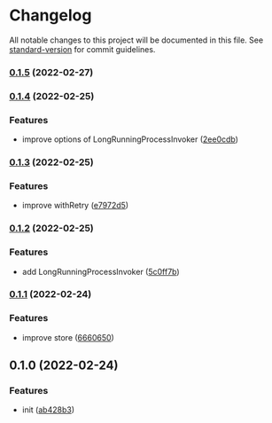 # Changelog

All notable changes to this project will be documented in this file. See [standard-version](https://github.com/conventional-changelog/standard-version) for commit guidelines.

### [0.1.5](http://git.blackglory.me:2222/BlackGlory/long-running-process/compare/v0.1.4...v0.1.5) (2022-02-27)

### [0.1.4](http://git.blackglory.me:2222/BlackGlory/long-running-process/compare/v0.1.3...v0.1.4) (2022-02-25)


### Features

* improve options of LongRunningProcessInvoker ([2ee0cdb](http://git.blackglory.me:2222/BlackGlory/long-running-process/commit/2ee0cdb2691221cca6206413101b859a3c30809f))

### [0.1.3](http://git.blackglory.me:2222/BlackGlory/long-running-process/compare/v0.1.2...v0.1.3) (2022-02-25)


### Features

* improve withRetry ([e7972d5](http://git.blackglory.me:2222/BlackGlory/long-running-process/commit/e7972d54bfafccef591a2a1797b1bd65a999ae7d))

### [0.1.2](http://git.blackglory.me:2222/BlackGlory/long-running-process/compare/v0.1.1...v0.1.2) (2022-02-25)


### Features

* add LongRunningProcessInvoker ([5c0ff7b](http://git.blackglory.me:2222/BlackGlory/long-running-process/commit/5c0ff7bd21a8bd4d74eff1169dea06ba635dcb79))

### [0.1.1](http://git.blackglory.me:2222/BlackGlory/long-running-process/compare/v0.1.0...v0.1.1) (2022-02-24)


### Features

* improve store ([6660650](http://git.blackglory.me:2222/BlackGlory/long-running-process/commit/666065017609e0675a152e55b1388305b6061bc4))

## 0.1.0 (2022-02-24)


### Features

* init ([ab428b3](http://git.blackglory.me:2222/BlackGlory/long-running-process/commit/ab428b32eff680384199d9e4301c5cf0dc95935a))
